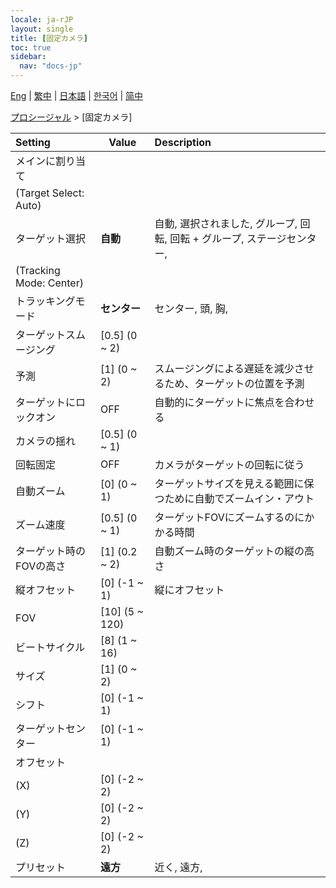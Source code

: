 ```yaml
---
locale: ja-rJP
layout: single
title: [固定カメラ]
toc: true
sidebar:
  nav: "docs-jp"
---
```

[Eng](/dancexr/menu/2025.4/motion/fixed_camera) | [繁中](/tw/dancexr/menu/2025.4/motion/fixed_camera) | [日本語](/jp/dancexr/menu/2025.4/motion/fixed_camera) | [한국어](/kr/dancexr/menu/2025.4/motion/fixed_camera) | [简中](/zh/dancexr/menu/2025.4/motion/fixed_camera)

[プロシージャル](../menu#プロシージャル) > [固定カメラ]



| Setting | Value | Description |
| :--- | --- | :--- |
| メインに割り当て || 
| (Target Select: Auto) || 
| ターゲット選択 | **自動** | 自動, 選択されました, グループ, 回転, 回転 + グループ, ステージセンター,  |
| (Tracking Mode: Center) || 
| トラッキングモード | **センター** | センター, 頭, 胸,  |
| ターゲットスムージング | [0.5] (0 ~ 2) | 
| 予測 | [1] (0 ~ 2) | スムージングによる遅延を減少させるため、ターゲットの位置を予測
| ターゲットにロックオン | OFF | 自動的にターゲットに焦点を合わせる
| カメラの揺れ | [0.5] (0 ~ 1) | 
| 回転固定 | OFF | カメラがターゲットの回転に従う
| 自動ズーム | [0] (0 ~ 1) | ターゲットサイズを見える範囲に保つために自動でズームイン・アウト
| ズーム速度 | [0.5] (0 ~ 1) | ターゲットFOVにズームするのにかかる時間
| ターゲット時のFOVの高さ | [1] (0.2 ~ 2) | 自動ズーム時のターゲットの縦の高さ
| 縦オフセット | [0] (-1 ~ 1) | 縦にオフセット
| FOV | [10] (5 ~ 120) | 
| ビートサイクル | [8] (1 ~ 16) | 
| サイズ | [1] (0 ~ 2) | 
| シフト | [0] (-1 ~ 1) | 
| ターゲットセンター | [0] (-1 ~ 1) | 
| オフセット || 
| (X) | [0] (-2 ~ 2) | 
| (Y) | [0] (-2 ~ 2) | 
| (Z) | [0] (-2 ~ 2) | 
| プリセット | **遠方** | 近く, 遠方,  |
